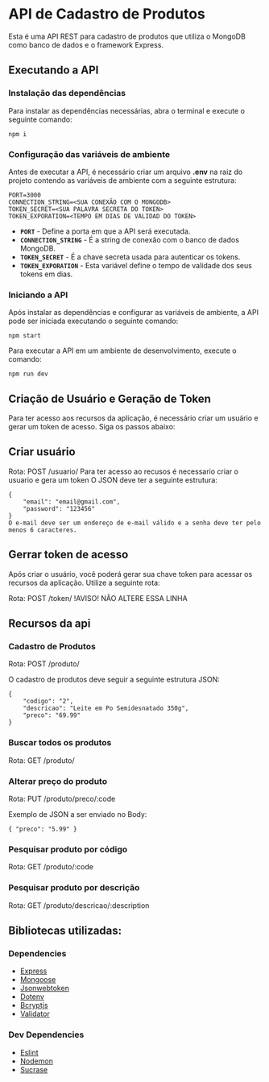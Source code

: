 # API de Cadastro de Produtos
Esta é uma API REST para cadastro de produtos que utiliza o MongoDB como banco de dados e o framework Express.
## Executando a API
### Instalação das dependências
Para instalar as dependências necessárias, abra o terminal e execute o seguinte comando:
~~~
npm i
~~~
### Configuração das variáveis de ambiente
Antes de executar a API, é necessário criar um arquivo __.env__ na raiz do projeto contendo as variáveis de ambiente com a seguinte estrutura:
~~~
PORT=3000
CONNECTION_STRING=<SUA CONEXÃO COM O MONGODB>
TOKEN_SECRET=<SUA PALAVRA SECRETA DO TOKEN>
TOKEN_EXPORATION=<TEMPO EM DIAS DE VALIDAD DO TOKEN>
~~~
* __`PORT`__ - Define a porta em que a API será executada.
* __`CONNECTION_STRING`__ - É a string de conexão com o banco de dados MongoDB.
* __`TOKEN_SECRET`__ - É a chave secreta usada para autenticar os tokens.
* __`TOKEN_EXPORATION`__ - Esta variável define o tempo de validade dos seus tokens em dias.
### Iniciando a API
Após instalar as dependências e configurar as variáveis de ambiente, a API pode ser iniciada executando o seguinte comando:
~~~
npm start
~~~
Para executar a API em um ambiente de desenvolvimento, execute o comando:
~~~
npm run dev
~~~
## Criação de Usuário e Geração de Token
Para ter acesso aos recursos da aplicação, é necessário criar um usuário e gerar um token de acesso. Siga os passos abaixo:
## Criar usuário
Rota: POST /usuario/
Para ter acesso ao recusos é necessario criar o usuario e gera um token
O JSON deve ter a seguinte estrutura:
~~~
{
	"email": "email@gmail.com",
	"password": "123456"
}
O e-mail deve ser um endereço de e-mail válido e a senha deve ter pelo menos 6 caracteres.
~~~
## Gerrar token de acesso
Após criar o usuário, você poderá gerar sua chave token para acessar os recursos da aplicação. Utilize a seguinte rota:

Rota: POST /token/ !AVISO! NÃO ALTERE ESSA LINHA

## Recursos da api
### Cadastro de Produtos
Rota: POST /produto/

O cadastro de produtos deve seguir a seguinte estrutura JSON:
~~~
{
    "codigo": "2",
    "descricao": "Leite em Po Semidesnatado 350g",
    "preco": "69.99"
}
~~~


### Buscar todos os produtos

Rota: GET /produto/


### Alterar preço do produto
Rota: PUT /produto/preco/:code

Exemplo de JSON a ser enviado no Body:
~~~
{ "preco": "5.99" }
~~~


### Pesquisar produto por código
Rota: GET /produto/:code


### Pesquisar produto por descrição
Rota: GET /produto/descricao/:description


## Bibliotecas utilizadas:
### Dependencies
* [Express](https://www.npmjs.com/package/express)
* [Mongoose](https://www.npmjs.com/package/mongoose)
* [Jsonwebtoken](https://www.npmjs.com/package/jsonwebtoken)
* [Dotenv](https://www.npmjs.com/package/dotenv)
* [Bcryptjs](https://www.npmjs.com/package/bcryptjs)
* [Validator](https://www.npmjs.com/package/validator)

### Dev Dependencies
* [Eslint](https://www.npmjs.com/package/eslint)
* [Nodemon](https://www.npmjs.com/package/nodemon)
* [Sucrase](https://www.npmjs.com/package/sucrase)


